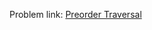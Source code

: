 Problem link: <a href = "https://www.interviewbit.com/problems/preorder-traversal/">Preorder Traversal</a>